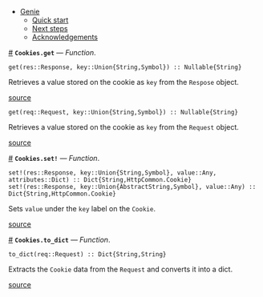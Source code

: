 

- [Genie](index.md#Genie-1)
    - [Quick start](index.md#Quick-start-1)
    - [Next steps](index.md#Next-steps-1)
    - [Acknowledgements](index.md#Acknowledgements-1)

<a id='Cookies.get' href='#Cookies.get'>#</a>
**`Cookies.get`** &mdash; *Function*.



```
get(res::Response, key::Union{String,Symbol}) :: Nullable{String}
```

Retrieves a value stored on the cookie as `key` from the `Respose` object.


<a target='_blank' href='https://github.com/essenciary/Genie.jl/tree/bbc5671fb81149c8da565a16ed27d1cf7fd2ccfc/src/Cookies.jl#L9-L13' class='documenter-source'>source</a><br>


```
get(req::Request, key::Union{String,Symbol}) :: Nullable{String}
```

Retrieves a value stored on the cookie as `key` from the `Request` object.


<a target='_blank' href='https://github.com/essenciary/Genie.jl/tree/bbc5671fb81149c8da565a16ed27d1cf7fd2ccfc/src/Cookies.jl#L23-L27' class='documenter-source'>source</a><br>

<a id='Cookies.set!' href='#Cookies.set!'>#</a>
**`Cookies.set!`** &mdash; *Function*.



```
set!(res::Response, key::Union{String,Symbol}, value::Any, attributes::Dict) :: Dict{String,HttpCommon.Cookie}
set!(res::Response, key::Union{AbstractString,Symbol}, value::Any) :: Dict{String,HttpCommon.Cookie}
```

Sets `value` under the `key` label on the `Cookie`.


<a target='_blank' href='https://github.com/essenciary/Genie.jl/tree/bbc5671fb81149c8da565a16ed27d1cf7fd2ccfc/src/Cookies.jl#L40-L45' class='documenter-source'>source</a><br>

<a id='Cookies.to_dict' href='#Cookies.to_dict'>#</a>
**`Cookies.to_dict`** &mdash; *Function*.



```
to_dict(req::Request) :: Dict{String,String}
```

Extracts the `Cookie` data from the `Request` and converts it into a dict.


<a target='_blank' href='https://github.com/essenciary/Genie.jl/tree/bbc5671fb81149c8da565a16ed27d1cf7fd2ccfc/src/Cookies.jl#L56-L60' class='documenter-source'>source</a><br>

